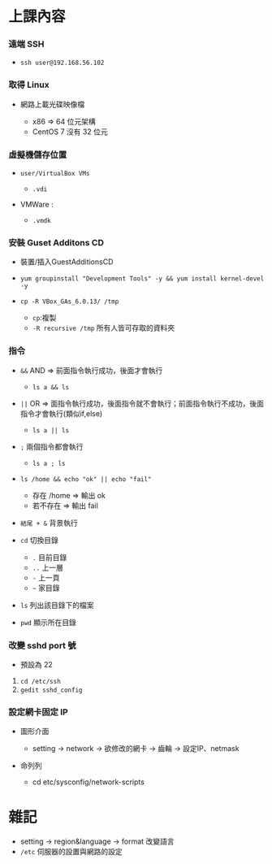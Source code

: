 # 上課內容

### 遠端 SSH

* `ssh user@192.168.56.102`

### 取得 Linux
* 網路上載光碟映像檔
  
  * x86 => 64 位元架構
  * CentOS 7 沒有 32 位元

### 虛擬機儲存位置

* `user/VirtualBox VMs`

  * `.vdi`

* VMWare :
  
  * `.vmdk`
  
### 安裝 Guset Additons CD
* 裝置/插入GuestAdditionsCD

* `yum groupinstall "Development Tools" -y && yum install kernel-devel -y`

* `cp -R VBox_GAs_6.0.13/ /tmp`

  * `cp`:複製
  * `-R recursive /tmp` 所有人皆可存取的資料夾
  
### 指令
* `&&`  AND => 前面指令執行成功，後面才會執行
  
  * `ls a && ls`
  
* `||` OR => 面指令執行成功，後面指令就不會執行；前面指令執行不成功，後面指令才會執行(類似if,else)
  
  * `ls a || ls`
  
* `;` 兩個指令都會執行

  * `ls a ; ls`
  
* `ls /home && echo "ok" || echo "fail" `

  * 存在 /home => 輸出 ok
  * 若不存在 => 輸出 fail
  
* `結尾 + &` 背景執行

* `cd` 切換目錄

  * `.` 目前目錄
  * `..` 上一層
  * `-` 上一頁
  * `~` 家目錄
  
* `ls` 列出該目錄下的檔案

* `pwd` 顯示所在目錄

### 改變 sshd port 號

* 預設為 22

1. `cd /etc/ssh`
2. `gedit sshd_config`
  
### 設定網卡固定 IP

* 圖形介面

  * setting -> network -> 欲修改的網卡 -> 齒輪 -> 設定IP、netmask

* 命列列

  * cd etc/sysconfig/network-scripts
  
# 雜記
  * setting -> region&language -> format 改變語言
  * `/etc` 伺服器的設置與網路的設定
